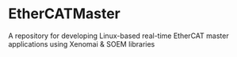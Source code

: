 # EtherCATMaster
A repository for developing Linux-based real-time EtherCAT master applications using Xenomai &amp; SOEM libraries
